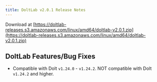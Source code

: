 ```yaml
---
title: DoltLab v2.0.1 Release Notes
---
```


Download at [https://doltlab-releases.s3.amazonaws.com/linux/amd64/doltlab-v2.0.1.zip](https://doltlab-releases.s3.amazonaws.com/linux/amd64/doltlab-v2.0.1.zip)

## DoltLab Features/Bug Fixes
* Compatible with Dolt `v1.24.0` - `v1.24.2`. NOT compatible with Dolt `v1.24.2` and higher.
